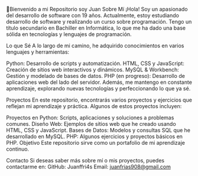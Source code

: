 👋Bienvenido a mi Repositorio soy Juan
Sobre Mí
¡Hola! Soy un apasionado del desarrollo de software con 19 años. Actualmente, estoy estudiando desarrollo de software y realizando un curso sobre programación. Tengo un título secundario en Bachiller en Informática, lo que me ha dado una base sólida en tecnologías y lenguajes de programación.

Lo que Sé
A lo largo de mi camino, he adquirido conocimientos en varios lenguajes y herramientas:

Python: Desarrollo de scripts y automatización.
HTML, CSS y JavaScript: Creación de sitios web interactivos y dinámicos.
MySQL & Workbench: Gestión y modelado de bases de datos.
PHP (en progreso): Desarrollo de aplicaciones web del lado del servidor.
Además, me mantengo en constante aprendizaje, explorando nuevas tecnologías y perfeccionando lo que ya sé.

Proyectos
En este repositorio, encontrarás varios proyectos y ejercicios que reflejan mi aprendizaje y práctica. Algunos de estos proyectos incluyen:

Proyectos en Python: Scripts, aplicaciones y soluciones a problemas comunes.
Diseño Web: Ejemplos de sitios web que he creado usando HTML, CSS y JavaScript.
Bases de Datos: Modelos y consultas SQL que he desarrollado en MySQL.
PHP: Algunos ejercicios y proyectos básicos en PHP.
Objetivo
Este repositorio sirve como un portafolio de mi aprendizaje continuo.

Contacto
Si deseas saber más sobre mí o mis proyectos, puedes contactarme en:
GitHub: Juanffri4s
Email: juanfrias908@gmail.com
